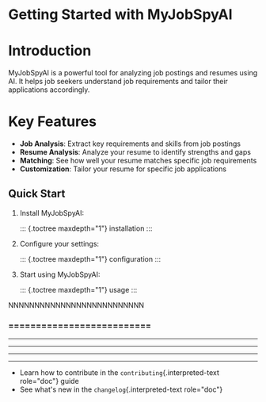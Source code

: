 # Getting Started with MyJobSpyAI

# Introduction

MyJobSpyAI is a powerful tool for analyzing job postings and resumes
using AI. It helps job seekers understand job requirements and tailor
their applications accordingly.

# Key Features

-   **Job Analysis**: Extract key requirements and skills from job
    postings
-   **Resume Analysis**: Analyze your resume to identify strengths and
    gaps
-   **Matching**: See how well your resume matches specific job
    requirements
-   **Customization**: Tailor your resume for specific job applications

## Quick Start

1.  Install MyJobSpyAI:

    ::: {.toctree maxdepth="1"}
    installation
    :::

2.  Configure your settings:

    ::: {.toctree maxdepth="1"}
    configuration
    :::

3.  Start using MyJobSpyAI:

    ::: {.toctree maxdepth="1"}
    usage
    :::

NNNNNNNNNNNNNNNNNNNNNNNNNN

### ==========================

------------------------------------------------------------------------

------------------------------------------------------------------------

------------------------------------------------------------------------

------------------------------------------------------------------------

-   Learn how to contribute in the `contributing`{.interpreted-text
    role="doc"} guide
-   See what\'s new in the `changelog`{.interpreted-text role="doc"}
